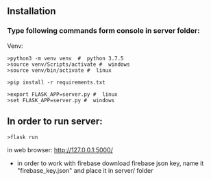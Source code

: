 ## Installation ##

### Type following commands form console in server folder: ###

Venv:
```
>python3 -m venv venv  #  python 3.7.5
>source venv/Scripts/activate #  windows
>source venv/bin/activate #  linux
```

```
>pip install -r requirements.txt
```
```
>export FLASK_APP=server.py #  linux
>set FLASK_APP=server.py #  windows
```

## In order to run server: ##
```
>flask run
```
in web browser: http://127.0.0.1:5000/

* in order to work with firebase download firebase json key, name it "firebase_key.json" and place it in server/ folder

